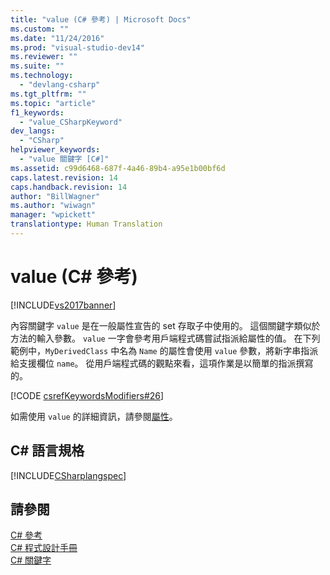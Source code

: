 ```yaml
---
title: "value (C# 參考) | Microsoft Docs"
ms.custom: ""
ms.date: "11/24/2016"
ms.prod: "visual-studio-dev14"
ms.reviewer: ""
ms.suite: ""
ms.technology: 
  - "devlang-csharp"
ms.tgt_pltfrm: ""
ms.topic: "article"
f1_keywords: 
  - "value_CSharpKeyword"
dev_langs: 
  - "CSharp"
helpviewer_keywords: 
  - "value 關鍵字 [C#]"
ms.assetid: c99d6468-687f-4a46-89b4-a95e1b00bf6d
caps.latest.revision: 14
caps.handback.revision: 14
author: "BillWagner"
ms.author: "wiwagn"
manager: "wpickett"
translationtype: Human Translation
---
```

# value (C# 參考)
[!INCLUDE[vs2017banner](../../../csharp/includes/vs2017banner.md)]

內容關鍵字 `value` 是在一般屬性宣告的 set 存取子中使用的。  這個關鍵字類似於方法的輸入參數。  `value` 一字會參考用戶端程式碼嘗試指派給屬性的值。  在下列範例中，`MyDerivedClass` 中名為 `Name` 的屬性會使用 `value` 參數，將新字串指派給支援欄位 `name`。  從用戶端程式碼的觀點來看，這項作業是以簡單的指派撰寫的。  
  
 [!CODE [csrefKeywordsModifiers#26](../CodeSnippet/VS_Snippets_VBCSharp/csrefKeywordsModifiers#26)]  
  
 如需使用 `value` 的詳細資訊，請參閱[屬性](../../../csharp/programming-guide/classes-and-structs/properties.md)。  
  
## C\# 語言規格  
 [!INCLUDE[CSharplangspec](../../../csharp/language-reference/keywords/includes/csharplangspec_md.md)]  
  
## 請參閱  
 [C\# 參考](../../../csharp/language-reference/index.md)   
 [C\# 程式設計手冊](../../../csharp/programming-guide/index.md)   
 [C\# 關鍵字](../../../csharp/language-reference/keywords/index.md)